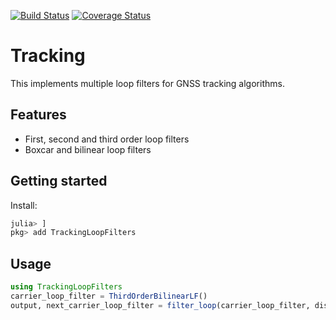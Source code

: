 [![Build Status](https://travis-ci.org/JuliaGNSS/TrackingLoopFilters.jl.svg?branch=master)](https://travis-ci.org/JuliaGNSS/TrackingLoopFilters.jl)
[![Coverage Status](https://coveralls.io/repos/github/JuliaGNSS/TrackingLoopFilters.jl/badge.svg?branch=master)](https://coveralls.io/github/JuliaGNSS/TrackingLoopFilters.jl?branch=master)

# Tracking
This implements multiple loop filters for GNSS tracking algorithms.

## Features

* First, second and third order loop filters
* Boxcar and bilinear loop filters

## Getting started

Install:
```julia
julia> ]
pkg> add TrackingLoopFilters
```

## Usage

```julia
using TrackingLoopFilters
carrier_loop_filter = ThirdOrderBilinearLF()
output, next_carrier_loop_filter = filter_loop(carrier_loop_filter, discriminator_output, Δt, bandwidth)
```
